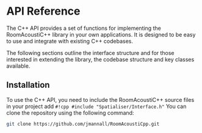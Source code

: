 # API Reference

The C++ API provides a set of functions for implementing the RoomAcoustiC++ library in your own applications. It is designed to be easy to use and integrate with existing C++ codebases.

The following sections outline the interface structure and for those interested in extending the library, the codebase structure and key classes available.

## Installation

To use the C++ API, you need to include the RoomAcoustiC++ source files in your project add `#!cpp #include "Spatialiser/Interface.h"`
You can clone the repository using the following command:

```bash
git clone https://github.com/jmannall/RoomAcoustiCpp.git
```